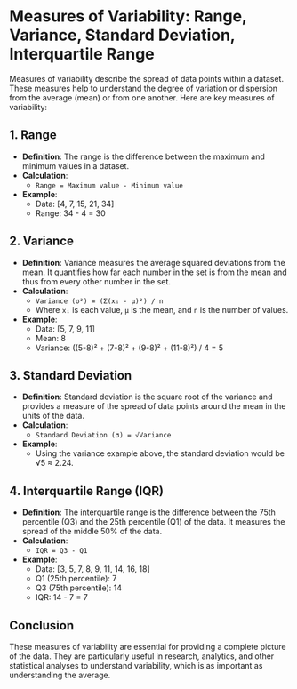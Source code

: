 # Measures of Variability: Range, Variance, Standard Deviation, Interquartile Range

Measures of variability describe the spread of data points within a dataset. These measures help to understand the degree of variation or dispersion from the average (mean) or from one another. Here are key measures of variability:

## 1. Range
- **Definition**: The range is the difference between the maximum and minimum values in a dataset.
- **Calculation**: 
  - `Range = Maximum value - Minimum value`
- **Example**: 
  - Data: [4, 7, 15, 21, 34]
  - Range: 34 - 4 = 30

## 2. Variance
- **Definition**: Variance measures the average squared deviations from the mean. It quantifies how far each number in the set is from the mean and thus from every other number in the set.
- **Calculation**: 
  - `Variance (σ²) = (Σ(xᵢ - μ)²) / n`
  - Where `xᵢ` is each value, `μ` is the mean, and `n` is the number of values.
- **Example**:
  - Data: [5, 7, 9, 11]
  - Mean: 8
  - Variance: ((5-8)² + (7-8)² + (9-8)² + (11-8)²) / 4 = 5

## 3. Standard Deviation
- **Definition**: Standard deviation is the square root of the variance and provides a measure of the spread of data points around the mean in the units of the data.
- **Calculation**:
  - `Standard Deviation (σ) = √Variance`
- **Example**:
  - Using the variance example above, the standard deviation would be √5 ≈ 2.24.

## 4. Interquartile Range (IQR)
- **Definition**: The interquartile range is the difference between the 75th percentile (Q3) and the 25th percentile (Q1) of the data. It measures the spread of the middle 50% of the data.
- **Calculation**:
  - `IQR = Q3 - Q1`
- **Example**:
  - Data: [3, 5, 7, 8, 9, 11, 14, 16, 18]
  - Q1 (25th percentile): 7
  - Q3 (75th percentile): 14
  - IQR: 14 - 7 = 7

## Conclusion

These measures of variability are essential for providing a complete picture of the data. They are particularly useful in research, analytics, and other statistical analyses to understand variability, which is as important as understanding the average.
